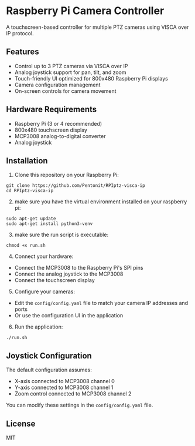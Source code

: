 # Raspberry Pi Camera Controller

A touchscreen-based controller for multiple PTZ cameras using VISCA over IP protocol.

## Features

- Control up to 3 PTZ cameras via VISCA over IP
- Analog joystick support for pan, tilt, and zoom
- Touch-friendly UI optimized for 800x480 Raspberry Pi displays
- Camera configuration management
- On-screen controls for camera movement

## Hardware Requirements

- Raspberry Pi (3 or 4 recommended)
- 800x480 touchscreen display
- MCP3008 analog-to-digital converter
- Analog joystick

## Installation

1. Clone this repository on your Raspberry Pi:

`git clone https://github.com/Pentonit/RPIptz-visca-ip`  
`cd RPIptz-visca-ip`

2. make sure you have the virtual environment installed on your raspberry pi:

`sudo apt-get update`  
`sudo apt-get install python3-venv`

3. make sure the run script is executable:

`chmod +x run.sh`

4. Connect your hardware:
- Connect the MCP3008 to the Raspberry Pi's SPI pins
- Connect the analog joystick to the MCP3008
- Connect the touchscreen display

5. Configure your cameras:
- Edit the `config/config.yaml` file to match your camera IP addresses and ports
- Or use the configuration UI in the application

6. Run the application:

`./run.sh`

## Joystick Configuration

The default configuration assumes:
- X-axis connected to MCP3008 channel 0
- Y-axis connected to MCP3008 channel 1
- Zoom control connected to MCP3008 channel 2

You can modify these settings in the `config/config.yaml` file.

## License

MIT